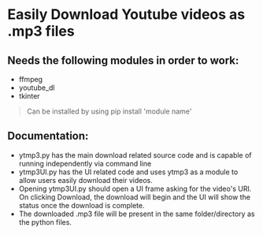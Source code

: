 # Easily Download Youtube videos as .mp3 files
## Needs the following modules in order to work:
- ffmpeg
- youtube_dl
- tkinter
> Can be installed by using pip install 'module name'

## Documentation:
- ytmp3.py has the main download related source code and is capable of running independently via command line
- ytmp3UI.py has the UI related code and uses ytmp3 as a module to allow users easily download their videos.
- Opening ytmp3UI.py should open a UI frame asking for the video's URl. On clicking Download, the download will begin and the UI will show the status once the download is complete.
- The downloaded .mp3 file will be present in the same folder/directory as the python files.
